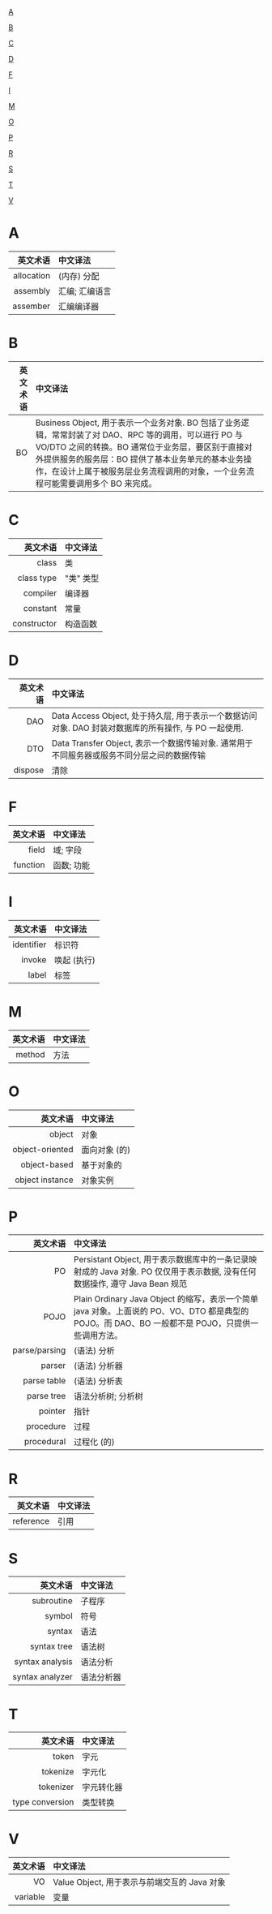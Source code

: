 [A](#a)

[B](#b)

[C](#c)

[D](#d)

[F](#f)

[I](#i)

[M](#m)

[O](#o)

[P](#p)

[R](#r)

[S](#s)

[T](#t)

[V](#v)

# A

英文术语 | 中文译法
---:|:---
allocation | (内存) 分配
assembly | 汇编; 汇编语言
assember | 汇编编译器

# B

英文术语 | 中文译法
---:|:---
BO | Business Object, 用于表示一个业务对象. BO 包括了业务逻辑，常常封装了对 DAO、RPC 等的调用，可以进行 PO 与 VO/DTO 之间的转换。BO 通常位于业务层，要区别于直接对外提供服务的服务层：BO 提供了基本业务单元的基本业务操作，在设计上属于被服务层业务流程调用的对象，一个业务流程可能需要调用多个 BO 来完成。

# C

英文术语 | 中文译法
---:|:---
class | 类
class type | "类" 类型
compiler | 编译器
constant | 常量
constructor | 构造函数

# D

英文术语 | 中文译法
---:|:---
DAO | Data Access Object, 处于持久层, 用于表示一个数据访问对象. DAO 封装对数据库的所有操作, 与 PO 一起使用.
DTO | Data Transfer Object, 表示一个数据传输对象. 通常用于不同服务器或服务不同分层之间的数据传输
dispose | 清除

# F

英文术语 | 中文译法
---:|:---
field | 域; 字段
function | 函数; 功能

# I

英文术语 | 中文译法
---:|:---
identifier | 标识符
invoke | 唤起 (执行)
label | 标签

# M

英文术语 | 中文译法
---:|:---
method | 方法

# O 

英文术语 | 中文译法
---:|:---
object | 对象
object-oriented | 面向对象 (的)
object-based | 基于对象的
object instance | 对象实例

# P

英文术语 | 中文译法
---:|:---
PO | Persistant Object, 用于表示数据库中的一条记录映射成的 Java 对象. PO 仅仅用于表示数据, 没有任何数据操作, 遵守 Java Bean 规范
POJO | Plain Ordinary Java Object 的缩写，表示一个简单 java 对象。上面说的 PO、VO、DTO 都是典型的 POJO。而 DAO、BO 一般都不是 POJO，只提供一些调用方法。
parse/parsing | (语法) 分析
parser | (语法) 分析器
parse table | (语法) 分析表
parse tree | 语法分析树; 分析树
pointer | 指针
procedure | 过程
procedural | 过程化 (的)

# R

英文术语 | 中文译法
---:|:---
reference | 引用

# S

英文术语 | 中文译法
---:|:---
subroutine | 子程序
symbol | 符号
syntax | 语法
syntax tree | 语法树
syntax analysis | 语法分析
syntax analyzer | 语法分析器

# T

英文术语 | 中文译法
---:|:---
token | 字元
tokenize | 字元化
tokenizer | 字元转化器
type conversion | 类型转换

# V

英文术语 | 中文译法
---:|:---
VO | Value Object, 用于表示与前端交互的 Java 对象
variable | 变量
